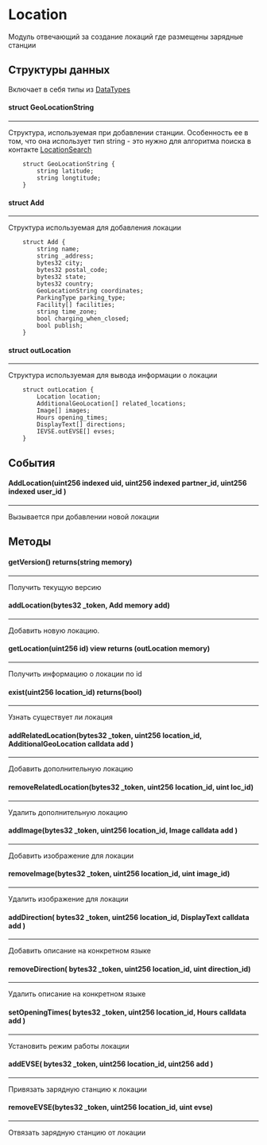 # Location

Модуль отвечающий за создание локаций где размещены зарядные станции

## Структуры данных

Включает в себя типы из [DataTypes](./DataTypes.md)

#### struct GeoLocationString
---
Структура, используемая при добавлении станции. Особенность ее в том, что она
использует тип string - это нужно для алгоритма поиска в контакте [LocationSearch](./LocationSearch.md)

```
    struct GeoLocationString {
        string latitude;
        string longtitude;
    }
```

#### struct Add
---
Структура используемая для добавления локации

```
    struct Add {
        string name;
        string _address;
        bytes32 city;
        bytes32 postal_code;
        bytes32 state;
        bytes32 country;
        GeoLocationString coordinates;
        ParkingType parking_type;
        Facility[] facilities;
        string time_zone;
        bool charging_when_closed;
        bool publish;
    }
```

#### struct outLocation
---
Структура используемая для вывода информации о локации

```
    struct outLocation {
        Location location;
        AdditionalGeoLocation[] related_locations;
        Image[] images;
        Hours opening_times;
        DisplayText[] directions;
        IEVSE.outEVSE[] evses;
    }
```

## События

#### AddLocation(uint256 indexed uid, uint256 indexed partner_id, uint256 indexed user_id )
---
Вызывается при добавлении новой локации

## Методы

#### getVersion() returns(string memory)
---
Получить текущую версию 

#### addLocation(bytes32 _token, Add memory add)
---
Добавить новую локацию.


#### getLocation(uint256 id) view returns (outLocation memory)
---
Получить информацию о локации по id

#### exist(uint256 location_id) returns(bool)
---
Узнать существует ли локация


#### addRelatedLocation(bytes32 _token, uint256 location_id, AdditionalGeoLocation calldata add )
---
Добавить дополнительную локацию

#### removeRelatedLocation(bytes32 _token, uint256 location_id, uint loc_id)
---
Удалить дополнительную локацию

#### addImage(bytes32 _token, uint256 location_id, Image calldata add )
---
Добавить изображение для локации

#### removeImage(bytes32 _token, uint256 location_id, uint image_id)
---
Удалить изображение для локации

#### addDirection( bytes32 _token, uint256 location_id, DisplayText calldata add )
---
Добавить описание на конкретном языке

#### removeDirection( bytes32 _token, uint256 location_id, uint direction_id)
---
Удалить описание на конкретном языке

#### setOpeningTimes( bytes32 _token, uint256 location_id, Hours calldata add )
---
Установить режим работы локации

#### addEVSE( bytes32 _token, uint256 location_id, uint256 add )
---
Привязать зарядную станцию к локации

#### removeEVSE(bytes32 _token, uint256 location_id, uint evse)
---
Отвязать зарядную станцию от локации
